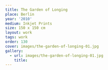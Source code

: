 ```yaml
---
title: The Garden of Longing
place: Berlin
year: '2010'
medium: Inkjet Prints
size: 150 x 150 cm
layout: work
tags: work
order: 130
cover: images/the-garden-of-longing-01.jpg
gallery:
  - url: images/the-garden-of-longing-01.jpg
    title:
---
```

